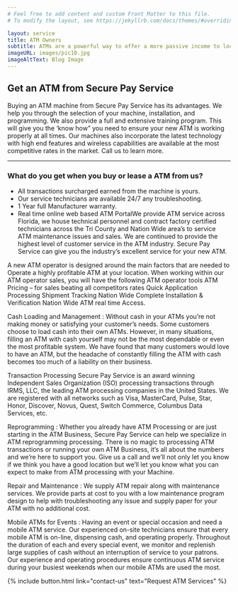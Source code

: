 ```yaml
---
# Feel free to add content and custom Front Matter to this file.
# To modify the layout, see https://jekyllrb.com/docs/themes/#overriding-theme-defaults

layout: service
title: ATM Owners
subtitle: ATMs are a powerful way to offer a more passive income to locations in your portfolio. We offer a turnkey solutions in becoming a profitable ATM Operator.
imageURL: images/pic10.jpg
imageAltText: Blog Image
---
```


## Get an ATM from Secure Pay Service

Buying an ATM machine from Secure Pay Service has its advantages. We help you through the selection of your machine, installation, and programming. We also provide a full and extensive training program. This will give you the ‘know how” you need to ensure your new ATM is working properly at all times. Our machines also incorporate the latest technology with high end features and wireless capabilities are available at the most competitive rates in the market. Call us to learn more.

---

### What do you get when you buy or lease a ATM from us?
* All transactions surcharged earned from the machine is yours.
* Our service technicians are available 24/7 any troubleshooting.
* 1 Year full Manufacturer warranty.
* Real time online web based ATM PortalWe provide ATM service across Florida, we house technical personnel and contract factory certified technicians across the Tri County and Nation Wide area’s to service ATM maintenance issues and sales. We are continued to provide the highest level of customer service in the ATM industry. Secure Pay Service can give you the industry’s excellent service for your new ATM.

A new ATM operator is designed around the main factors that are needed to Operate a highly profitable ATM at your location. When working within our ATM operator sales, you will have the following ATM operator tools ATM Pricing – for sales beating all competitors rates Quick Application Processing Shipment Tracking Nation Wide Complete Installation & Verification Nation Wide ATM real time Access.

Cash Loading and Management
: Without cash in your ATMs you’re not making money or satisfying your customer’s needs. Some customers choose to load cash into their own ATMs. However, in many situations, filling an ATM with cash yourself may not be the most dependable or even the most profitable system. We have found that many customers would love to have an ATM, but the headache of constantly filling the ATM with cash becomes too much of a liability on their business.


Transaction Processing
Secure Pay Service is an award winning Independent Sales Organization (ISO) processing transactions through IRMS, LLC, the leading ATM processing companies in the United States. We are registered with all networks such as Visa, MasterCard, Pulse, Star, Honor, Discover, Novus, Quest, Switch Commerce, Columbus Data Services, etc.

Reprogramming
: Whether you already have ATM Processing or are just starting in the ATM Business, Secure Pay Service can help we specialize in ATM reprogramming processing. There is no magic to processing ATM transactions or running your own ATM Business, it’s all about the numbers and we’re here to support you. Give us a call and we’ll not only let you know if we think you have a good location but we’ll let you know what you can expect to make from ATM processing with your Machine.

Repair and Maintenance
: We supply ATM repair along with maintenance services. We provide parts at cost to you with a low maintenance program design to help with troubleshooting any issue and supply paper for your ATM with no additional cost.

Mobile ATMs for Events
: Having an event or special occasion and need a mobile ATM service. Our experienced on-site technicians ensure that every mobile ATM is on-line, dispensing cash, and operating properly. Throughout the duration of each and every special event, we monitor and replenish large supplies of cash without an interruption of service to your patrons. Our experience and operating procedures ensure continuous ATM service during your busiest weekends when our mobile ATMs are used the most.

{% include button.html link="contact-us" text="Request ATM Services" %}